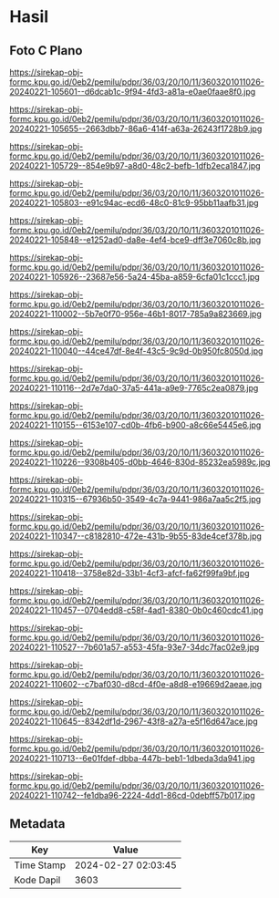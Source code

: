 # Hasil

## Foto C Plano

https://sirekap-obj-formc.kpu.go.id/0eb2/pemilu/pdpr/36/03/20/10/11/3603201011026-20240221-105601--d6dcab1c-9f94-4fd3-a81a-e0ae0faae8f0.jpg

https://sirekap-obj-formc.kpu.go.id/0eb2/pemilu/pdpr/36/03/20/10/11/3603201011026-20240221-105655--2663dbb7-86a6-414f-a63a-26243f1728b9.jpg

https://sirekap-obj-formc.kpu.go.id/0eb2/pemilu/pdpr/36/03/20/10/11/3603201011026-20240221-105729--854e9b97-a8d0-48c2-befb-1dfb2eca1847.jpg

https://sirekap-obj-formc.kpu.go.id/0eb2/pemilu/pdpr/36/03/20/10/11/3603201011026-20240221-105803--e91c94ac-ecd6-48c0-81c9-95bb11aafb31.jpg

https://sirekap-obj-formc.kpu.go.id/0eb2/pemilu/pdpr/36/03/20/10/11/3603201011026-20240221-105848--e1252ad0-da8e-4ef4-bce9-dff3e7060c8b.jpg

https://sirekap-obj-formc.kpu.go.id/0eb2/pemilu/pdpr/36/03/20/10/11/3603201011026-20240221-105926--23687e56-5a24-45ba-a859-6cfa01c1ccc1.jpg

https://sirekap-obj-formc.kpu.go.id/0eb2/pemilu/pdpr/36/03/20/10/11/3603201011026-20240221-110002--5b7e0f70-956e-46b1-8017-785a9a823669.jpg

https://sirekap-obj-formc.kpu.go.id/0eb2/pemilu/pdpr/36/03/20/10/11/3603201011026-20240221-110040--44ce47df-8e4f-43c5-9c9d-0b950fc8050d.jpg

https://sirekap-obj-formc.kpu.go.id/0eb2/pemilu/pdpr/36/03/20/10/11/3603201011026-20240221-110116--2d7e7da0-37a5-441a-a9e9-7765c2ea0879.jpg

https://sirekap-obj-formc.kpu.go.id/0eb2/pemilu/pdpr/36/03/20/10/11/3603201011026-20240221-110155--6153e107-cd0b-4fb6-b900-a8c66e5445e6.jpg

https://sirekap-obj-formc.kpu.go.id/0eb2/pemilu/pdpr/36/03/20/10/11/3603201011026-20240221-110226--9308b405-d0bb-4646-830d-85232ea5989c.jpg

https://sirekap-obj-formc.kpu.go.id/0eb2/pemilu/pdpr/36/03/20/10/11/3603201011026-20240221-110315--67936b50-3549-4c7a-9441-986a7aa5c2f5.jpg

https://sirekap-obj-formc.kpu.go.id/0eb2/pemilu/pdpr/36/03/20/10/11/3603201011026-20240221-110347--c8182810-472e-431b-9b55-83de4cef378b.jpg

https://sirekap-obj-formc.kpu.go.id/0eb2/pemilu/pdpr/36/03/20/10/11/3603201011026-20240221-110418--3758e82d-33b1-4cf3-afcf-fa62f99fa9bf.jpg

https://sirekap-obj-formc.kpu.go.id/0eb2/pemilu/pdpr/36/03/20/10/11/3603201011026-20240221-110457--0704edd8-c58f-4ad1-8380-0b0c460cdc41.jpg

https://sirekap-obj-formc.kpu.go.id/0eb2/pemilu/pdpr/36/03/20/10/11/3603201011026-20240221-110527--7b601a57-a553-45fa-93e7-34dc7fac02e9.jpg

https://sirekap-obj-formc.kpu.go.id/0eb2/pemilu/pdpr/36/03/20/10/11/3603201011026-20240221-110602--c7baf030-d8cd-4f0e-a8d8-e19669d2aeae.jpg

https://sirekap-obj-formc.kpu.go.id/0eb2/pemilu/pdpr/36/03/20/10/11/3603201011026-20240221-110645--8342df1d-2967-43f8-a27a-e5f16d647ace.jpg

https://sirekap-obj-formc.kpu.go.id/0eb2/pemilu/pdpr/36/03/20/10/11/3603201011026-20240221-110713--6e01fdef-dbba-447b-beb1-1dbeda3da941.jpg

https://sirekap-obj-formc.kpu.go.id/0eb2/pemilu/pdpr/36/03/20/10/11/3603201011026-20240221-110742--fe1dba96-2224-4dd1-86cd-0debff57b017.jpg


## Metadata

| Key        | Value               |
| ---------- | ------------------- |
| Time Stamp | 2024-02-27 02:03:45 |
| Kode Dapil | 3603                |



